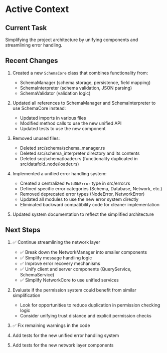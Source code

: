 # Active Context

## Current Task
Simplifying the project architecture by unifying components and streamlining error handling.

## Recent Changes
1. Created a new `SchemaCore` class that combines functionality from:
   - SchemaManager (schema storage, persistence, field mapping)
   - SchemaInterpreter (schema validation, JSON parsing)
   - SchemaValidator (validation logic)

2. Updated all references to SchemaManager and SchemaInterpreter to use SchemaCore instead:
   - Updated imports in various files
   - Modified method calls to use the new unified API
   - Updated tests to use the new component

3. Removed unused files:
   - Deleted src/schema/schema_manager.rs
   - Deleted src/schema_interpreter directory and its contents
   - Deleted src/schema/loader.rs (functionality duplicated in src/datafold_node/loader.rs)

4. Implemented a unified error handling system:
   - Created a centralized `FoldDbError` type in src/error.rs
   - Defined specific error categories (Schema, Database, Network, etc.)
   - Removed deprecated error types (NodeError, NetworkError)
   - Updated all modules to use the new error system directly
   - Eliminated backward compatibility code for cleaner implementation

5. Updated system documentation to reflect the simplified architecture

## Next Steps
1. ✅ Continue streamlining the network layer
   - ✅ Break down the NetworkManager into smaller components
   - ✅ Simplify message handling logic
   - ✅ Improve error recovery mechanisms
   - ✅ Unify client and server components (QueryService, SchemaService)
   - ✅ Simplify NetworkCore to use unified services

2. Evaluate if the permission system could benefit from similar simplification
   - Look for opportunities to reduce duplication in permission checking logic
   - Consider unifying trust distance and explicit permission checks

3. ✅ Fix remaining warnings in the code

4. Add tests for the new unified error handling system

5. Add tests for the new network layer components

